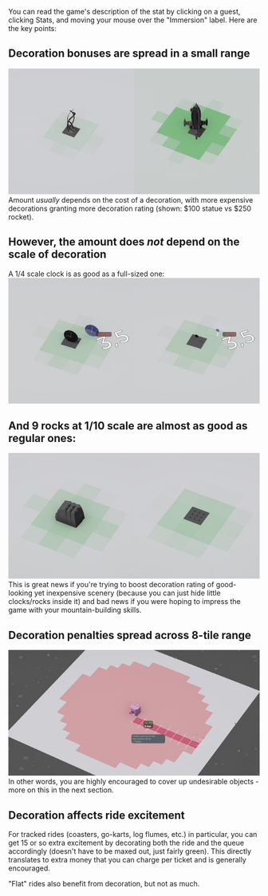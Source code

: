 You can read the game's description of the stat by clicking on a guest, clicking Stats, and moving your mouse over the "Immersion" label. Here are the key points:

## Decoration bonuses are spread in a small range
![](img/statue-rocket.jpg)
Amount *usually* depends on the cost of a decoration, with more expensive decorations granting more decoration rating (shown: $100 statue vs $250 rocket).

## However, the amount does *not* depend on the scale of decoration
A 1/4 scale clock is as good as a full-sized one:
![](img/clocks.jpg)

## And 9 rocks at 1/10 scale are almost as good as regular ones:
![](img/rocks.jpg)
This is great news if you're trying to boost decoration rating of good-looking yet inexpensive scenery (because you can just hide little clocks/rocks inside it) and bad news if you were hoping to impress the game with your mountain-building skills.

## Decoration penalties spread across 8-tile range
![](img/toilet.jpg)
In other words, you are highly encouraged to cover up undesirable objects - more on this in the next section.

## Decoration affects ride excitement
For tracked rides (coasters, go-karts, log flumes, etc.) in particular, you can get 15 or so extra excitement by decorating both the ride and the queue accordingly (doesn't have to be maxed out, just fairly green). This directly translates to extra money that you can charge per ticket and is generally encouraged. 

"Flat" rides also benefit from decoration, but not as much.